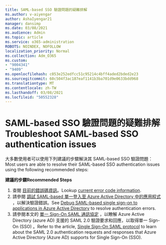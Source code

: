 ```yaml
---
title: SAML-based SSO 驗證問題的疑難排解
ms.author: v-aiyengar
author: AshaIyengar21
manager: dansimp
ms.date: 03/08/2021
ms.audience: Admin
ms.topic: article
ms.service: o365-administration
ROBOTS: NOINDEX, NOFOLLOW
localization_priority: Normal
ms.collection: Adm_O365
ms.custom:
- "9004341"
- "9409"
ms.openlocfilehash: c053e252edfcc51c95214c4bff4aded2bded2e23
ms.sourcegitcommit: 60c504f3ac187eaf1141b3ba701d9e0633bdd968
ms.translationtype: MT
ms.contentlocale: zh-TW
ms.lasthandoff: 03/08/2021
ms.locfileid: "50552328"
---
```

# <a name="troubleshoot-saml-based-sso-authentication-issues"></a><span data-ttu-id="3a3f3-102">SAML-based SSO 驗證問題的疑難排解</span><span class="sxs-lookup"><span data-stu-id="3a3f3-102">Troubleshoot SAML-based SSO authentication issues</span></span>

<span data-ttu-id="3a3f3-103">大多數使用者可以使用下列建議的步驟解決其 SAML-based SSO 驗證問題：</span><span class="sxs-lookup"><span data-stu-id="3a3f3-103">Most users are able to resolve their SAML-based SSO authentication issues using the following recommended steps:</span></span>

<span data-ttu-id="3a3f3-104">**建議的步驟**</span><span class="sxs-lookup"><span data-stu-id="3a3f3-104">**Recommended Steps**</span></span>
1. <span data-ttu-id="3a3f3-105">查閱 [目前的錯誤碼資訊](https://docs.microsoft.com/azure/active-directory/develop/reference-aadsts-error-codes#lookup-current-error-code-information)。</span><span class="sxs-lookup"><span data-stu-id="3a3f3-105">Lookup [current error code information](https://docs.microsoft.com/azure/active-directory/develop/reference-aadsts-error-codes#lookup-current-error-code-information).</span></span>
1. <span data-ttu-id="3a3f3-106">請參閱 [調試 SAML-based 單一登入至 Azure Active Directory 中的應用程式](https://docs.microsoft.com/azure/active-directory/manage-apps/debug-saml-sso-issues) ，以解決驗證錯誤。</span><span class="sxs-lookup"><span data-stu-id="3a3f3-106">See [Debug SAML-based single sign-on to applications in Azure Active Directory](https://docs.microsoft.com/azure/active-directory/manage-apps/debug-saml-sso-issues) to resolve authentication errors.</span></span>
1. <span data-ttu-id="3a3f3-107">請參閱本文的 [單一 Sign-On SAML 通訊協定](https://docs.microsoft.com/azure/active-directory/develop/single-sign-on-saml-protocol) ，以瞭解 Azure Active Directory (azure AD) 支援的 SAML 2.0 驗證要求和回應，以取得單一 Sign-On (SSO) 。</span><span class="sxs-lookup"><span data-stu-id="3a3f3-107">Refer to the article, [Single Sign-On SAML protocol](https://docs.microsoft.com/azure/active-directory/develop/single-sign-on-saml-protocol) to learn about the SAML 2.0 authentication requests and responses that Azure Active Directory (Azure AD) supports for Single Sign-On (SSO).</span></span>


